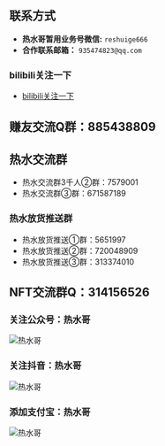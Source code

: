 ## 联系方式 

- **热水哥暂用业务号微信:** `reshuige666`
- **合作联系邮箱：** `935474823@qq.com`

### bilibili关注一下

- [bilibili关注一下](https://space.bilibili.com/347250422)

## 赚友交流Q群：885438809

## 热水交流群

- 热水交流群3千人②群：7579001
- 热水交流群③群：671587189

### 热水放货推送群

- 热水放货推送①群：5651997
- 热水放货推送②群：720048909
- 热水放货推送③群：313374010

## NFT交流群Q：314156526

### 关注公众号：热水哥

![热水哥](http://reshuige.com/new_images/gongzhonghao.png)

### 关注抖音：热水哥

![热水哥](http://reshuige.com/new_images/douyin.png)

### 添加支付宝：热水哥

![热水哥](http://reshuige.com/new_images/zfbjia.png)
